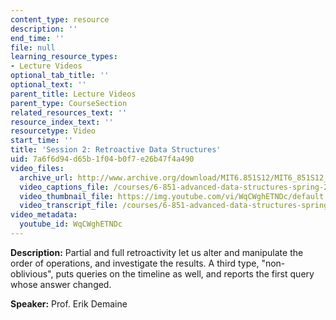 ```yaml
---
content_type: resource
description: ''
end_time: ''
file: null
learning_resource_types:
- Lecture Videos
optional_tab_title: ''
optional_text: ''
parent_title: Lecture Videos
parent_type: CourseSection
related_resources_text: ''
resource_index_text: ''
resourcetype: Video
start_time: ''
title: 'Session 2: Retroactive Data Structures'
uid: 7a6f6d94-d65b-1f04-b0f7-e26b47f4a490
video_files:
  archive_url: http://www.archive.org/download/MIT6.851S12/MIT6_851S12_lec02_300k.mp4
  video_captions_file: /courses/6-851-advanced-data-structures-spring-2012/7e882131f9445ce696762ad3dc1fd052_WqCWghETNDc.vtt
  video_thumbnail_file: https://img.youtube.com/vi/WqCWghETNDc/default.jpg
  video_transcript_file: /courses/6-851-advanced-data-structures-spring-2012/ca7b65edbee1b231cfdc3f9261548f73_WqCWghETNDc.pdf
video_metadata:
  youtube_id: WqCWghETNDc
---
```


**Description:** Partial and full retroactivity let us alter and manipulate the order of operations, and investigate the results. A third type, "non-oblivious", puts queries on the timeline as well, and reports the first query whose answer changed.

**Speaker:** Prof. Erik Demaine
